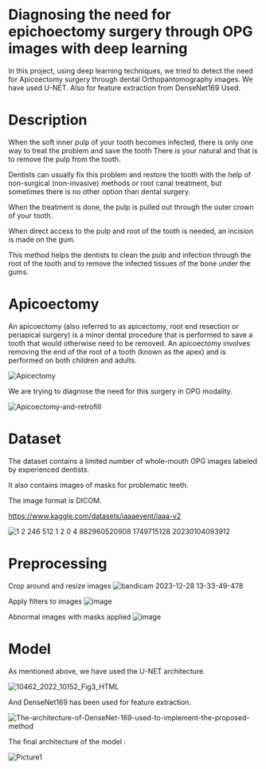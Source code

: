 # Diagnosing the need for epichoectomy surgery through OPG images with deep learning

In this project, using deep learning techniques, we tried to detect the need for Apicoectomy surgery through dental Orthopantomography images.
We have used U-NET.
Also for feature extraction from DenseNet169 Used.

# Description

When the soft inner pulp of your tooth becomes infected, there is only one way to treat the problem and save the tooth
There is your natural and that is to remove the pulp from the tooth.

Dentists can usually fix this problem and restore the tooth with the help of non-surgical (non-invasive) methods or root canal treatment, but sometimes there is no other option than dental surgery.

When the treatment is done, the pulp is pulled out through the outer crown of your tooth.

When direct access to the pulp and root of the tooth is needed, an incision is made on the gum.

This method helps the dentists to clean the pulp and infection through the root of the tooth and to remove the infected tissues of the bone under the gums.

# Apicoectomy

An apicoectomy (also referred to as apicectomy, root end resection or periapical surgery) is a minor dental procedure that is performed to save a tooth that would otherwise need to be removed. An apicoectomy involves removing the end of the root of a tooth (known as the apex) and is performed on both children and adults.


![Apicectomy](https://github.com/MojtabaZarreh/Diagnosing-the-need-for-epichoectomy-surgery-through-OPG-images-with-deep-learning/assets/71370569/852b4d89-f958-4590-b5b3-44ebaeecbd31)


We are trying to diagnose the need for this surgery in OPG modality.


![Apicoectomy-and-retrofill](https://github.com/MojtabaZarreh/Diagnosing-the-need-for-epichoectomy-surgery-through-OPG-images-with-deep-learning/assets/71370569/05018d21-59be-4845-b0a9-661c1ec37a43)



# Dataset

The dataset contains a limited number of whole-mouth OPG images labeled by experienced dentists.

It also contains images of masks for problematic teeth.

The image format is DICOM.

https://www.kaggle.com/datasets/iaaaevent/iaaa-v2

![1 2 246 512 1 2 0 4 882960520908 1749715128 20230104093912](https://github.com/MojtabaZarreh/Diagnosing-the-need-for-epichoectomy-surgery-through-OPG-images-with-deep-learning/assets/71370569/1056f447-fa50-4197-b42f-7eb16991b454)


# Preprocessing

Crop around and resize images
![bandicam 2023-12-28 13-33-49-478](https://github.com/MojtabaZarreh/Diagnosing-the-need-for-epichoectomy-surgery-through-OPG-images-with-deep-learning/assets/71370569/874e4e53-8b3d-458d-8453-c8e8bc9e426e)


Apply filters to images
![image](https://github.com/MojtabaZarreh/Diagnosing-the-need-for-epichoectomy-surgery-through-OPG-images-with-deep-learning/assets/71370569/773531c0-e412-4e5d-8210-edc824eab02e)


Abnormal images with masks applied
![image](https://github.com/MojtabaZarreh/Diagnosing-the-need-for-epichoectomy-surgery-through-OPG-images-with-deep-learning/assets/71370569/7423ff98-cfde-4dd7-b647-7c2340062ec4)


# Model

As mentioned above, we have used the U-NET architecture.


![10462_2022_10152_Fig3_HTML](https://github.com/MojtabaZarreh/Diagnosing-the-need-for-epichoectomy-surgery-through-OPG-images-with-deep-learning/assets/71370569/8185501e-713c-4d5a-83ce-4d0d68687126)


And DenseNet169 has been used for feature extraction.


![The-architecture-of-DenseNet-169-used-to-implement-the-proposed-method](https://github.com/MojtabaZarreh/Diagnosing-the-need-for-epichoectomy-surgery-through-OPG-images-with-deep-learning/assets/71370569/8b465802-0f15-4154-884f-ee45c01ae846)

The final architecture of the model :

![Picture1](https://github.com/MojtabaZarreh/Diagnosing-the-need-for-epichoectomy-surgery-through-OPG-images-with-deep-learning/assets/71370569/02629176-86cd-45a2-9898-dbd5a655e84d)





